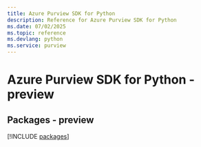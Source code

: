 ```yaml
---
title: Azure Purview SDK for Python
description: Reference for Azure Purview SDK for Python
ms.date: 07/02/2025
ms.topic: reference
ms.devlang: python
ms.service: purview
---
```

# Azure Purview SDK for Python - preview
## Packages - preview
[!INCLUDE [packages](purview-index.md)]